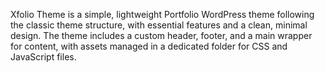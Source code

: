 Xfolio Theme is a simple, lightweight Portfolio WordPress theme following the classic theme structure, with essential features and a clean, minimal design. The theme includes a custom header, footer, and a main wrapper for content, with assets managed in a dedicated folder for CSS and JavaScript files.